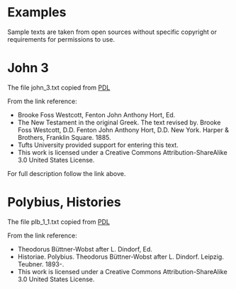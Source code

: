 # Examples

Sample texts are taken from open sources without specific copyright or requirements for permissions to use.

# John 3

The file john_3.txt copied from [PDL](http://www.perseus.tufts.edu/hopper/text?doc=Perseus%3Atext%3A1999.01.0155%3Abook%3DJohn%3Achapter%3D3)

From the link reference:
* Brooke Foss Westcott, Fenton John Anthony Hort, Ed.
* The New Testament in the original Greek. The text revised by. Brooke Foss Westcott, D.D. Fenton John Anthony Hort, D.D. New York. Harper & Brothers, Franklin Square. 1885.
* Tufts University provided support for entering this text.
* This work is licensed under a Creative Commons Attribution-ShareAlike 3.0 United States License.

For full description follow the link above.

# Polybius, Histories

The file plb_1_1.txt copied from [PDL](http://www.perseus.tufts.edu/hopper/text?doc=Plb.+1.1&fromdoc=Perseus%3Atext%3A1999.01.0233)

From the link reference:
* Theodorus Büttner-Wobst after L. Dindorf, Ed.
* Historiae. Polybius. Theodorus Büttner-Wobst after L. Dindorf. Leipzig. Teubner. 1893-.
* This work is licensed under a Creative Commons Attribution-ShareAlike 3.0 United States License.
